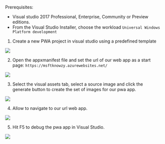 Prerequisites:
- Visual studio 2017 Professional, Enterprise, Community or Preview editions.
- From the Visual Studio Installer, choose the workload `Universal Windows Platform development`

1. Create a new PWA project in visual studio using a predefined template

<img src="../pwa/media/Picture66.png"><br>

2.  Open the appxmanifest file and set the url of our web app as a start page: `https://msftknowzy.azurewebsites.net/`

<img src="../pwa/media/Picture67.png"><br>

3. Select the visual assets tab, select a source image and click the generate button to create the set of images for our pwa app.

<img src="../pwa/media/Picture68.png"><br>

4. Allow to navigate to our url web app.

<img src="../pwa/media/Picture69.png"><br>

5. Hit F5 to debug the pwa app in Visual Studio.

<img src="../pwa/media/Picture70.png"><br>
